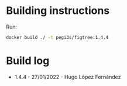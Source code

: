 # Building instructions

Run:

```bash
docker build ./ -t pegi3s/figtree:1.4.4
```

# Build log

- 1.4.4 - 27/01/2022 - Hugo López Fernández
